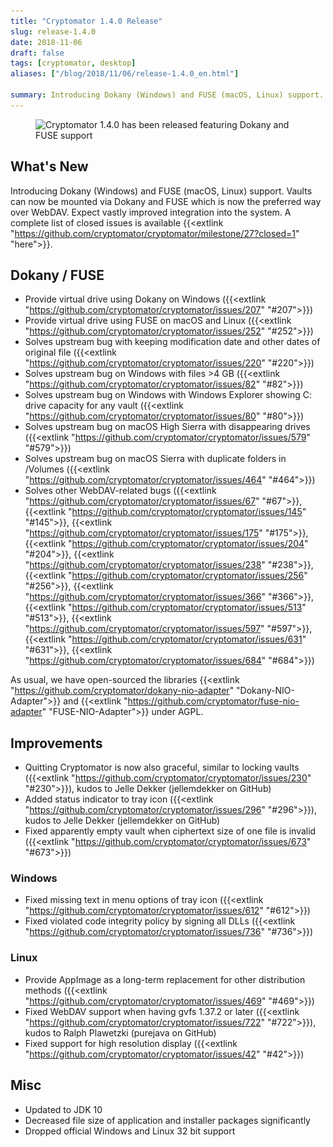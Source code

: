 ```yaml
---
title: "Cryptomator 1.4.0 Release"
slug: release-1.4.0
date: 2018-11-06
draft: false
tags: [cryptomator, desktop]
aliases: ["/blog/2018/11/06/release-1.4.0_en.html"]

summary: Introducing Dokany (Windows) and FUSE (macOS, Linux) support. Vaults can now be mounted via Dokany and FUSE which is now the preferred way over WebDAV. Expect vastly improved integration into the system.
---
```

<figure class="text-center my-8">
  <img class="inline-block" src="/img/blog/cryptomator-1-4-0.png" srcset="/img/blog/cryptomator-1-4-0.png 1x, /img/blog/cryptomator-1-4-0@2x.png 2x" alt="Cryptomator 1.4.0 has been released featuring Dokany and FUSE support" />
</figure>

## What's New
Introducing Dokany (Windows) and FUSE (macOS, Linux) support. Vaults can now be mounted via Dokany and FUSE which is now the preferred way over WebDAV. Expect vastly improved integration into the system. A complete list of closed issues is available {{<extlink "https://github.com/cryptomator/cryptomator/milestone/27?closed=1" "here">}}.

## Dokany / FUSE
- Provide virtual drive using Dokany on Windows ({{<extlink "https://github.com/cryptomator/cryptomator/issues/207" "#207">}})
- Provide virtual drive using FUSE on macOS and Linux ({{<extlink "https://github.com/cryptomator/cryptomator/issues/252" "#252">}})
- Solves upstream bug with keeping modification date and other dates of original file ({{<extlink "https://github.com/cryptomator/cryptomator/issues/220" "#220">}})
- Solves upstream bug on Windows with files >4 GB ({{<extlink "https://github.com/cryptomator/cryptomator/issues/82" "#82">}})
- Solves upstream bug on Windows with Windows Explorer showing C: drive capacity for any vault ({{<extlink "https://github.com/cryptomator/cryptomator/issues/80" "#80">}})
- Solves upstream bug on macOS High Sierra with disappearing drives ({{<extlink "https://github.com/cryptomator/cryptomator/issues/579" "#579">}})
- Solves upstream bug on macOS Sierra with duplicate folders in /Volumes ({{<extlink "https://github.com/cryptomator/cryptomator/issues/464" "#464">}})
- Solves other WebDAV-related bugs ({{<extlink "https://github.com/cryptomator/cryptomator/issues/67" "#67">}}, {{<extlink "https://github.com/cryptomator/cryptomator/issues/145" "#145">}}, {{<extlink "https://github.com/cryptomator/cryptomator/issues/175" "#175">}}, {{<extlink "https://github.com/cryptomator/cryptomator/issues/204" "#204">}}, {{<extlink "https://github.com/cryptomator/cryptomator/issues/238" "#238">}}, {{<extlink "https://github.com/cryptomator/cryptomator/issues/256" "#256">}}, {{<extlink "https://github.com/cryptomator/cryptomator/issues/366" "#366">}}, {{<extlink "https://github.com/cryptomator/cryptomator/issues/513" "#513">}}, {{<extlink "https://github.com/cryptomator/cryptomator/issues/597" "#597">}}, {{<extlink "https://github.com/cryptomator/cryptomator/issues/631" "#631">}}, {{<extlink "https://github.com/cryptomator/cryptomator/issues/684" "#684">}})

As usual, we have open-sourced the libraries {{<extlink "https://github.com/cryptomator/dokany-nio-adapter" "Dokany-NIO-Adapter">}} and {{<extlink "https://github.com/cryptomator/fuse-nio-adapter" "FUSE-NIO-Adapter">}} under AGPL.

## Improvements
- Quitting Cryptomator is now also graceful, similar to locking vaults ({{<extlink "https://github.com/cryptomator/cryptomator/issues/230" "#230">}}), kudos to Jelle Dekker (jellemdekker on GitHub)
- Added status indicator to tray icon ({{<extlink "https://github.com/cryptomator/cryptomator/issues/296" "#296">}}), kudos to Jelle Dekker (jellemdekker on GitHub)
- Fixed apparently empty vault when ciphertext size of one file is invalid ({{<extlink "https://github.com/cryptomator/cryptomator/issues/673" "#673">}})

### Windows
- Fixed missing text in menu options of tray icon ({{<extlink "https://github.com/cryptomator/cryptomator/issues/612" "#612">}})
- Fixed violated code integrity policy by signing all DLLs ({{<extlink "https://github.com/cryptomator/cryptomator/issues/736" "#736">}})

### Linux
- Provide AppImage as a long-term replacement for other distribution methods ({{<extlink "https://github.com/cryptomator/cryptomator/issues/469" "#469">}})
- Fixed WebDAV support when having gvfs 1.37.2 or later ({{<extlink "https://github.com/cryptomator/cryptomator/issues/722" "#722">}}), kudos to Ralph Plawetzki (purejava on GitHub)
- Fixed support for high resolution display ({{<extlink "https://github.com/cryptomator/cryptomator/issues/42" "#42">}})

## Misc
- Updated to JDK 10
- Decreased file size of application and installer packages significantly
- Dropped official Windows and Linux 32 bit support
